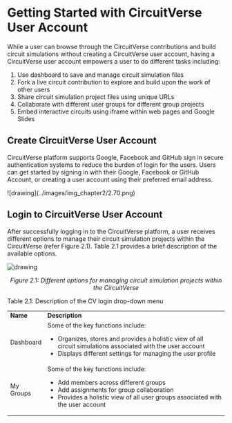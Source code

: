 # Getting Started with CircuitVerse User Account
While a user can browse through the CircuitVerse contributions and build circuit simulations without creating a CircuitVerse user account, having a CircuitVerse user account empowers a user to do different tasks including:

1. Use dashboard to save and manage circuit simulation files 
2. Fork a live circuit contribution to explore and build upon the work of other users
3. Share circuit simulation project files using unique URLs
4. Collaborate with different user groups for different group projects
5. Embed interactive circuits using iframe within web pages and Google Slides

## Create CircuitVerse User Account
CircuitVerse platform supports Google, Facebook and GitHub sign in secure authentication systems to reduce the burden of login for the users. Users can get started by signing in with their Google, Facebook or GitHub Account, or creating a user account using their preferred email address.
<div>
![drawing](../images/img_chapter2/2.70.png)
</div>

## Login to CircuitVerse User Account
After successfully logging in to the CircuitVerse platform, a user receives different options to manage their circuit simulation projects within the CircuitVerse (refer Figure 2.1). Table 2.1 provides a brief description of the available options.

![drawing](../images/img_chapter2/2.1.png)

<div align="center"><em>Figure 2.1:  Different options for managing circuit simulation projects within the CircuitVerse</em></div>

Table 2.1: Description of the CV login drop-down menu


<table>
  <tr>
   <td><strong>Name</strong>
   </td>
   <td><strong>Description</strong>
   </td>
  </tr>
  <tr>
   <td>Dashboard
   </td>
   <td>Some of the key functions include:
<ul>

<li>Organizes, stores and provides a holistic view of all circuit simulations associated with the user account

<li>Displays different settings for managing the user profile
</li>
</ul>
   </td>
  </tr>
  <tr>
   <td>My Groups
   </td>
   <td>Some of the key functions include:
<ul>

<li>Add members across different groups 

<li>Add assignments for group collaboration

<li>Provides a holistic view of all user groups associated with the user account				
</li>
</ul>
   </td>
  </tr>
</table>




